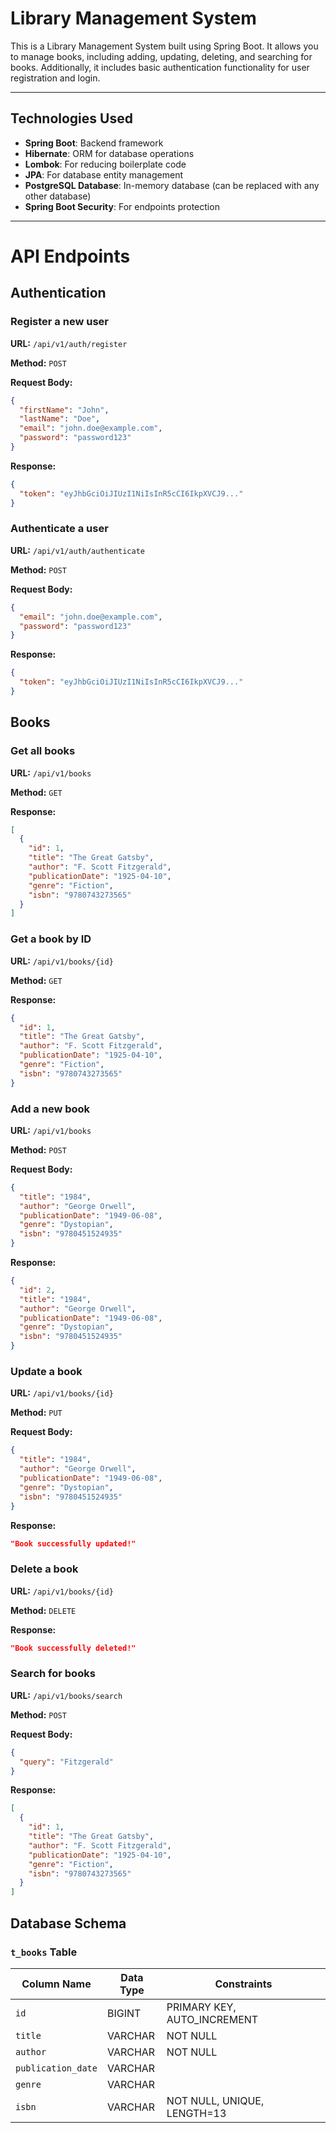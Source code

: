 # Library Management System

This is a Library Management System built using Spring Boot. It allows you to manage books, including adding, updating, deleting, and searching for books. Additionally, it includes basic authentication functionality for user registration and login.

---

## Technologies Used
- **Spring Boot**: Backend framework
- **Hibernate**: ORM for database operations
- **Lombok**: For reducing boilerplate code
- **JPA**: For database entity management
- **PostgreSQL Database**: In-memory database (can be replaced with any other database)
- **Spring Boot Security**: For endpoints protection

---

# API Endpoints

## Authentication

### Register a new user
**URL:** `/api/v1/auth/register`

**Method:** `POST`

**Request Body:**
```json
{
  "firstName": "John",
  "lastName": "Doe",
  "email": "john.doe@example.com",
  "password": "password123"
}
```

**Response:**
```json
{
  "token": "eyJhbGciOiJIUzI1NiIsInR5cCI6IkpXVCJ9..."
}
```

### Authenticate a user
**URL:** `/api/v1/auth/authenticate`

**Method:** `POST`

**Request Body:**
```json
{
  "email": "john.doe@example.com",
  "password": "password123"
}
```

**Response:**
```json
{
  "token": "eyJhbGciOiJIUzI1NiIsInR5cCI6IkpXVCJ9..."
}
```

## Books

### Get all books
**URL:** `/api/v1/books`

**Method:** `GET`

**Response:**
```json
[
  {
    "id": 1,
    "title": "The Great Gatsby",
    "author": "F. Scott Fitzgerald",
    "publicationDate": "1925-04-10",
    "genre": "Fiction",
    "isbn": "9780743273565"
  }
]
```

### Get a book by ID
**URL:** `/api/v1/books/{id}`

**Method:** `GET`

**Response:**
```json
{
  "id": 1,
  "title": "The Great Gatsby",
  "author": "F. Scott Fitzgerald",
  "publicationDate": "1925-04-10",
  "genre": "Fiction",
  "isbn": "9780743273565"
}
```

### Add a new book
**URL:** `/api/v1/books`

**Method:** `POST`

**Request Body:**
```json
{
  "title": "1984",
  "author": "George Orwell",
  "publicationDate": "1949-06-08",
  "genre": "Dystopian",
  "isbn": "9780451524935"
}
```

**Response:**
```json
{
  "id": 2,
  "title": "1984",
  "author": "George Orwell",
  "publicationDate": "1949-06-08",
  "genre": "Dystopian",
  "isbn": "9780451524935"
}
```

### Update a book
**URL:** `/api/v1/books/{id}`

**Method:** `PUT`

**Request Body:**
```json
{
  "title": "1984",
  "author": "George Orwell",
  "publicationDate": "1949-06-08",
  "genre": "Dystopian",
  "isbn": "9780451524935"
}
```

**Response:**
```json
"Book successfully updated!"
```

### Delete a book
**URL:** `/api/v1/books/{id}`

**Method:** `DELETE`

**Response:**
```json
"Book successfully deleted!"
```

### Search for books
**URL:** `/api/v1/books/search`

**Method:** `POST`

**Request Body:**
```json
{
  "query": "Fitzgerald"
}
```

**Response:**
```json
[
  {
    "id": 1,
    "title": "The Great Gatsby",
    "author": "F. Scott Fitzgerald",
    "publicationDate": "1925-04-10",
    "genre": "Fiction",
    "isbn": "9780743273565"
  }
]
```

## Database Schema

### `t_books` Table

| Column Name        | Data Type | Constraints                      |
|--------------------|----------|---------------------------------|
| `id`              | BIGINT   | PRIMARY KEY, AUTO_INCREMENT    |
| `title`           | VARCHAR  | NOT NULL                        |
| `author`          | VARCHAR  | NOT NULL                        |
| `publication_date`| VARCHAR  |                                 |
| `genre`          | VARCHAR  |                                 |
| `isbn`           | VARCHAR  | NOT NULL, UNIQUE, LENGTH=13    |


